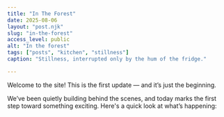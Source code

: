 ```yaml
---
title: "In The Forest"
date: 2025-08-06
layout: "post.njk"
slug: "in-the-forest"
access_level: public
alt: "In the forest"
tags: ["posts", "kitchen", "stillness"]
caption: "Stillness, interrupted only by the hum of the fridge."

---
```



Welcome to the site! This is the first update — and it’s just the beginning.

We’ve been quietly building behind the scenes, and today marks the first step toward something exciting. Here's a quick look at what’s happening: